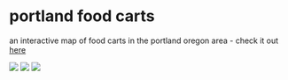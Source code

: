 # portland food carts
an interactive map of food carts in the portland oregon area - check it out [here](https://www.pdxfoodcarts.com)

![](https://github.com/spikemadden/food-carts/blob/master/screenshots/all.png)
![](https://github.com/spikemadden/food-carts/blob/master/screenshots/search.png)
![](https://media.giphy.com/media/iiKKkSGjQ1XibSzjvl/giphy.gif)
